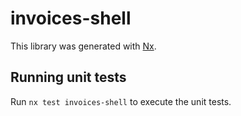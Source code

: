 # invoices-shell

This library was generated with [Nx](https://nx.dev).

## Running unit tests

Run `nx test invoices-shell` to execute the unit tests.
